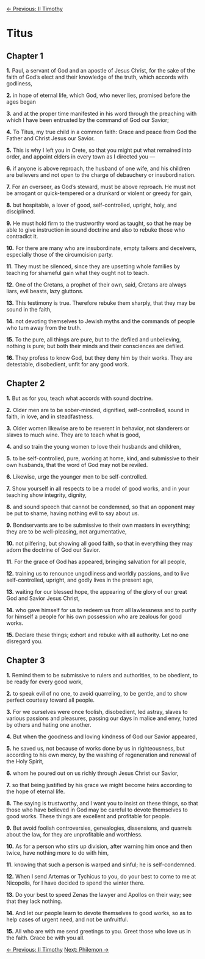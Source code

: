 [← Previous: II Timothy](./16_II_Timothy.md)

# Titus <!-- Start Verse Index: 29893 -->

## Chapter 1

**1.** Paul, a servant of God and an apostle of Jesus Christ, for the sake of the faith of God’s elect and their knowledge of the truth, which accords with godliness, <!-- Index: 29893 -->

**2.** in hope of eternal life, which God, who never lies, promised before the ages began <!-- Index: 29894 -->

**3.** and at the proper time manifested in his word through the preaching with which I have been entrusted by the command of God our Savior; <!-- Index: 29895 -->

**4.** To Titus, my true child in a common faith: Grace and peace from God the Father and Christ Jesus our Savior. <!-- Index: 29896 -->

**5.** This is why I left you in Crete, so that you might put what remained into order, and appoint elders in every town as I directed you — <!-- Index: 29897 -->

**6.** if anyone is above reproach, the husband of one wife, and his children are believers and not open to the charge of debauchery or insubordination. <!-- Index: 29898 -->

**7.** For an overseer, as God’s steward, must be above reproach. He must not be arrogant or quick-tempered or a drunkard or violent or greedy for gain, <!-- Index: 29899 -->

**8.** but hospitable, a lover of good, self-controlled, upright, holy, and disciplined. <!-- Index: 29900 -->

**9.** He must hold firm to the trustworthy word as taught, so that he may be able to give instruction in sound doctrine and also to rebuke those who contradict it. <!-- Index: 29901 -->

**10.** For there are many who are insubordinate, empty talkers and deceivers, especially those of the circumcision party. <!-- Index: 29902 -->

**11.** They must be silenced, since they are upsetting whole families by teaching for shameful gain what they ought not to teach. <!-- Index: 29903 -->

**12.** One of the Cretans, a prophet of their own, said, Cretans are always liars, evil beasts, lazy gluttons. <!-- Index: 29904 -->

**13.** This testimony is true. Therefore rebuke them sharply, that they may be sound in the faith, <!-- Index: 29905 -->

**14.** not devoting themselves to Jewish myths and the commands of people who turn away from the truth. <!-- Index: 29906 -->

**15.** To the pure, all things are pure, but to the defiled and unbelieving, nothing is pure; but both their minds and their consciences are defiled. <!-- Index: 29907 -->

**16.** They profess to know God, but they deny him by their works. They are detestable, disobedient, unfit for any good work. <!-- Index: 29908 -->

## Chapter 2

**1.** But as for you, teach what accords with sound doctrine. <!-- Index: 29909 -->

**2.** Older men are to be sober-minded, dignified, self-controlled, sound in faith, in love, and in steadfastness. <!-- Index: 29910 -->

**3.** Older women likewise are to be reverent in behavior, not slanderers or slaves to much wine. They are to teach what is good, <!-- Index: 29911 -->

**4.** and so train the young women to love their husbands and children, <!-- Index: 29912 -->

**5.** to be self-controlled, pure, working at home, kind, and submissive to their own husbands, that the word of God may not be reviled. <!-- Index: 29913 -->

**6.** Likewise, urge the younger men to be self-controlled. <!-- Index: 29914 -->

**7.** Show yourself in all respects to be a model of good works, and in your teaching show integrity, dignity, <!-- Index: 29915 -->

**8.** and sound speech that cannot be condemned, so that an opponent may be put to shame, having nothing evil to say about us. <!-- Index: 29916 -->

**9.** Bondservants are to be submissive to their own masters in everything; they are to be well-pleasing, not argumentative, <!-- Index: 29917 -->

**10.** not pilfering, but showing all good faith, so that in everything they may adorn the doctrine of God our Savior. <!-- Index: 29918 -->

**11.** For the grace of God has appeared, bringing salvation for all people, <!-- Index: 29919 -->

**12.** training us to renounce ungodliness and worldly passions, and to live self-controlled, upright, and godly lives in the present age, <!-- Index: 29920 -->

**13.** waiting for our blessed hope, the appearing of the glory of our great God and Savior Jesus Christ, <!-- Index: 29921 -->

**14.** who gave himself for us to redeem us from all lawlessness and to purify for himself a people for his own possession who are zealous for good works. <!-- Index: 29922 -->

**15.** Declare these things; exhort and rebuke with all authority. Let no one disregard you. <!-- Index: 29923 -->

## Chapter 3

**1.** Remind them to be submissive to rulers and authorities, to be obedient, to be ready for every good work, <!-- Index: 29924 -->

**2.** to speak evil of no one, to avoid quarreling, to be gentle, and to show perfect courtesy toward all people. <!-- Index: 29925 -->

**3.** For we ourselves were once foolish, disobedient, led astray, slaves to various passions and pleasures, passing our days in malice and envy, hated by others and hating one another. <!-- Index: 29926 -->

**4.** But when the goodness and loving kindness of God our Savior appeared, <!-- Index: 29927 -->

**5.** he saved us, not because of works done by us in righteousness, but according to his own mercy, by the washing of regeneration and renewal of the Holy Spirit, <!-- Index: 29928 -->

**6.** whom he poured out on us richly through Jesus Christ our Savior, <!-- Index: 29929 -->

**7.** so that being justified by his grace we might become heirs according to the hope of eternal life. <!-- Index: 29930 -->

**8.** The saying is trustworthy, and I want you to insist on these things, so that those who have believed in God may be careful to devote themselves to good works. These things are excellent and profitable for people. <!-- Index: 29931 -->

**9.** But avoid foolish controversies, genealogies, dissensions, and quarrels about the law, for they are unprofitable and worthless. <!-- Index: 29932 -->

**10.** As for a person who stirs up division, after warning him once and then twice, have nothing more to do with him, <!-- Index: 29933 -->

**11.** knowing that such a person is warped and sinful; he is self-condemned. <!-- Index: 29934 -->

**12.** When I send Artemas or Tychicus to you, do your best to come to me at Nicopolis, for I have decided to spend the winter there. <!-- Index: 29935 -->

**13.** Do your best to speed Zenas the lawyer and Apollos on their way; see that they lack nothing. <!-- Index: 29936 -->

**14.** And let our people learn to devote themselves to good works, so as to help cases of urgent need, and not be unfruitful. <!-- Index: 29937 -->

**15.** All who are with me send greetings to you. Greet those who love us in the faith. Grace be with you all. <!-- Index: 29938 -->


[← Previous: II Timothy](./16_II_Timothy.md)
[Next: Philemon →](./18_Philemon.md)
